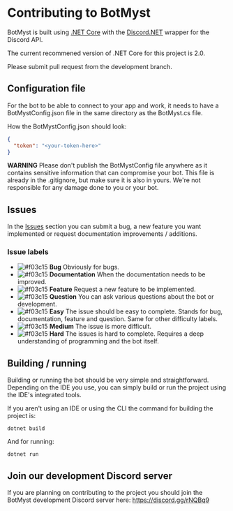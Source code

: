 # Contributing to BotMyst
BotMyst is built using <a href="www.microsoft.com/net/core">.NET Core</a> with the <a href="https://github.com/RogueException/Discord.Net">Discord.NET</a> wrapper for the Discord API.

The current recommened version of .NET Core for this project is 2.0.

Please submit pull request from the development branch.

## Configuration file
For the bot to be able to connect to your app and work, it needs to have a BotMystConfig.json file in the same directory as the BotMyst.cs file.

How the BotMystConfig.json should look:
```json
{
  "token": "<your-token-here>"
}
```

**WARNING** Please don't publish the BotMystConfig file anywhere as it contains sensitive information that can compromise your bot. This file is already in the .gitignore, but make sure it is also in yours. We're not responsible for any damage done to you or your bot.

## Issues
In the <a href="https://github.com/LeonLaci/BotMyst/issues">Issues</a> section you can submit a bug, a new feature you want implemented or request documentation improvements / additions.

### Issue labels
* ![#f03c15](https://placehold.it/15/B91315/000000?text=+) **Bug** Obviously for bugs.
* ![#f03c15](https://placehold.it/15/2176D9/000000?text=+) **Documentation** When the documentation needs to be improved.
* ![#f03c15](https://placehold.it/15/673BB5/000000?text=+) **Feature** Request a new feature to be implemented.
* ![#f03c15](https://placehold.it/15/5F7C8A/000000?text=+) **Question** You can ask various questions about the bot or development.
* ![#f03c15](https://placehold.it/15/4AAE52/000000?text=+) **Easy** The issue should be easy to complete. Stands for bug, documentation, feature and question. Same for other difficulty labels.
* ![#f03c15](https://placehold.it/15/FEEA41/000000?text=+) **Medium** The issue is more difficult.
* ![#f03c15](https://placehold.it/15/E55006/000000?text=+) **Hard** The issues is hard to complete. Requires a deep understanding of programming and the bot itself.

## Building / running
Building or running the bot should be very simple and straightforward. Depending on the IDE you use, you can simply build or run the project using the IDE's integrated tools.

If you aren't using an IDE or using the CLI the command for building the project is:
```
dotnet build
```
And for running:
```
dotnet run
```

## Join our development Discord server
If you are planning on contributing to the project you should join the BotMyst development Discord server here: https://discord.gg/rNQBq9
